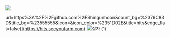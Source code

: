 <img src="https://capsule-render.vercel.app/api?type=waving&color=auto&height=200&section=header&text=Shin-geonhoon&fontSize=90" />

url=https%3A%2F%2Fgithub.com%2FShingunhoon&count_bg=%2379C83D&title_bg=%23555555&icon=&icon_color=%2351D02E&title=hits&edge_flat=false)](https://hits.seeyoufarm.com)
![잘자 (1)](https://github.com/Shingunhoon/shin/assets/106463244/869a7255-e6d2-49d1-bf19-c9bcd1c3a5ce)

